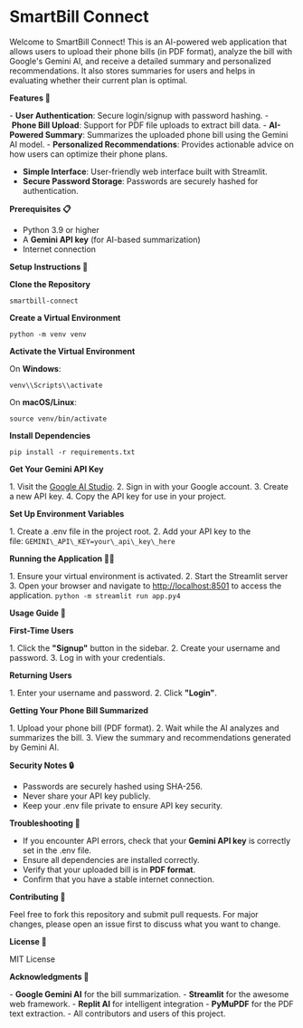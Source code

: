 # SmartBill Connect
Welcome to SmartBill Connect! This is an AI-powered web application that allows users to upload their phone bills (in PDF format), analyze the bill with Google's Gemini AI, and receive a detailed summary and personalized recommendations. It also stores summaries for users and helps in evaluating whether their current plan is optimal.

**Features 🌟**

- **User Authentication**: Secure login/signup with password hashing.
- **Phone Bill Upload**: Support for PDF file uploads to extract bill data.
- **AI-Powered Summary**: Summarizes the uploaded phone bill using the Gemini AI model.
- **Personalized Recommendations**: Provides actionable advice on how users can optimize their phone plans.
- **Simple Interface**: User-friendly web interface built with Streamlit.
- **Secure Password Storage**: Passwords are securely hashed for authentication.

**Prerequisites 📋**

- Python 3.9 or higher
- A **Gemini API key** (for AI-based summarization)
- Internet connection

**Setup Instructions 🚀**

**Clone the Repository**

`smartbill-connect`

**Create a Virtual Environment**

`python -m venv venv`

**Activate the Virtual Environment**

On **Windows**:

`venv\\Scripts\\activate`

On **macOS/Linux**:

`source venv/bin/activate`

**Install Dependencies**

`pip install -r requirements.txt`

**Get Your Gemini API Key**

1. Visit the [Google AI Studio](https://console.cloud.google.com/).
2. Sign in with your Google account.
3. Create a new API key.
4. Copy the API key for use in your project.

**Set Up Environment Variables**

1. Create a .env file in the project root.
2. Add your API key to the file: `GEMINI\_API\_KEY=your\_api\_key\_here`

**Running the Application 🏃‍♂️**

1. Ensure your virtual environment is activated.
2. Start the Streamlit server
3. Open your browser and navigate to [http://localhost:8501](http://localhost:8501/) to access the application.
`python -m streamlit run app.py4`

**Usage Guide 📖**

**First-Time Users**

1. Click the **"Signup"** button in the sidebar.
2. Create your username and password.
3. Log in with your credentials.

**Returning Users**

1. Enter your username and password.
2. Click **"Login"**.

**Getting Your Phone Bill Summarized**

1. Upload your phone bill (PDF format).
2. Wait while the AI analyzes and summarizes the bill.
3. View the summary and recommendations generated by Gemini AI.

**Security Notes 🔒**

- Passwords are securely hashed using SHA-256.
- Never share your API key publicly.
- Keep your .env file private to ensure API key security.

**Troubleshooting 🔧**

- If you encounter API errors, check that your **Gemini API key** is correctly set in the .env file.
- Ensure all dependencies are installed correctly.
- Verify that your uploaded bill is in **PDF format**.
- Confirm that you have a stable internet connection.

**Contributing 🤝**

Feel free to fork this repository and submit pull requests. For major changes, please open an issue first to discuss what you want to change.

**License 📄**

MIT License

**Acknowledgments 👏**

- **Google Gemini AI** for the bill summarization.
- **Streamlit** for the awesome web framework.
- **Replit AI** for intelligent integration
- **PyMuPDF** for the PDF text extraction.
- All contributors and users of this project.
